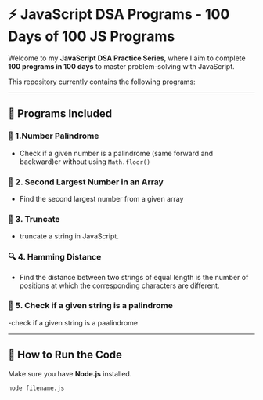 # ⚡ JavaScript DSA Programs - 100 Days of 100 JS Programs

Welcome to my **JavaScript DSA Practice Series**, where I aim to complete **100 programs in 100 days** to master problem-solving with JavaScript.

This repository currently contains the following programs:

---

## 📘 Programs Included

### 🔢 1.Number Palindrome
- Check if a given number is a palindrome (same forward and backward)er without using `Math.floor()`

### 🧮 2. Second Largest Number in an Array
- Find the second largest number from a given array

### 🔁 3. Truncate 
- truncate a string in JavaScript.

### 🔍 4. Hamming Distance
- Find the distance between two strings of equal length is the number of positions at which the corresponding characters are different.

### 🔄 5. Check if a given string is a palindrome
-check if a given string is a paalindrome

---

## 🚀 How to Run the Code

Make sure you have **Node.js** installed.

```bash
node filename.js
